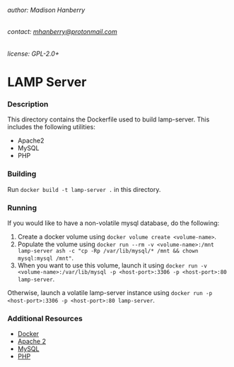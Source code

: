 ###### author: Madison Hanberry
###### contact: mhanberry@protonmail.com
###### license: GPL-2.0+
# LAMP Server
### Description
This directory contains the Dockerfile used to build lamp-server. This includes the following utilities:
* Apache2
* MySQL
* PHP
### Building
Run `docker build -t lamp-server .` in this directory.
### Running
If you would like to have a non-volatile mysql database, do the following:
1. Create a docker volume using `docker volume create <volume-name>`.
2. Populate the volume using `docker run --rm -v <volume-name>:/mnt lamp-server ash -c "cp -Rp /var/lib/mysql/* /mnt && chown mysql:mysql /mnt"`.
3. When you want to use this volume, launch it using `docker run -v <volume-name>:/var/lib/mysql -p <host-port>:3306 -p <host-port>:80 lamp-server`.

Otherwise, launch a volatile lamp-server instance using `docker run -p <host-port>:3306 -p <host-port>:80 lamp-server`.
### Additional Resources
* [Docker](https://www.docker.com)
* [Apache 2](https://www.httpd.apache.org/docs)
* [MySQL](https://www.mysql.com)
* [PHP](https://www.secure.php.net)
